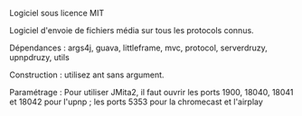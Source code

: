 Logiciel sous licence MIT

Logiciel d'envoie de fichiers média sur tous les protocols connus.

Dépendances : args4j, guava, littleframe, mvc, protocol, serverdruzy, upnpdruzy, utils

Construction : utilisez ant sans argument.

Paramétrage : 
Pour utiliser JMita2, il faut ouvrir les ports 1900, 18040, 18041 et 18042 pour l'upnp ; les ports 5353 pour la chromecast et l'airplay
